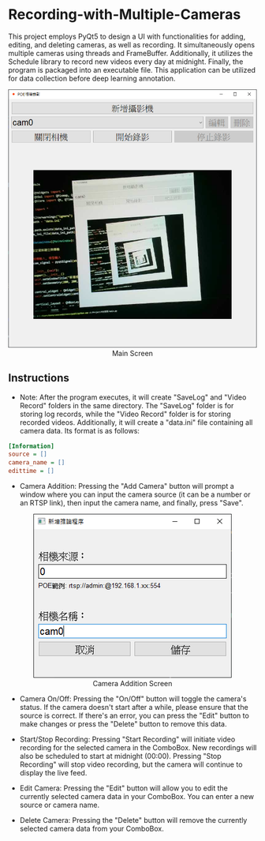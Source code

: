 # Recording-with-Multiple-Cameras
This project employs PyQt5 to design a UI with functionalities for adding, editing, and deleting cameras, as well as recording. It simultaneously opens multiple cameras using threads and FrameBuffer. Additionally, it utilizes the Schedule library to record new videos every day at midnight. Finally, the program is packaged into an executable file. This application can be utilized for data collection before deep learning annotation.

<div align="center">
    <img src="https://github.com/KennyChen880127/Recording-with-Multiple-Cameras/blob/master/result/image1.png" alt="mainScreen"><br>
    Main Screen
</div>


## Instructions

* Note: After the program executes, it will create "SaveLog" and "Video Record" folders in the same directory. The "SaveLog" folder is for storing log records, while the "Video Record" folder is for storing recorded videos. Additionally, it will create a "data.ini" file containing all camera data. Its format is as follows:
  
```ini
[Information]
source = []
camera_name = []
edittime = []
```

* Camera Addition: Pressing the "Add Camera" button will prompt a window where you can input the camera source (it can be a number or an RTSP link), then input the camera name, and finally, press "Save".

<div align="center">
    <img src="https://github.com/KennyChen880127/Recording-with-Multiple-Cameras/blob/master/result/image2.png" alt="mainScreen"><br>
    Camera Addition Screen
</div>

* Camera On/Off: Pressing the "On/Off" button will toggle the camera's status. If the camera doesn't start after a while, please ensure that the source is correct. If there's an error, you can press the "Edit" button to make changes or press the "Delete" button to remove this data.

* Start/Stop Recording: Pressing "Start Recording" will initiate video recording for the selected camera in the ComboBox. New recordings will also be scheduled to start at midnight (00:00). Pressing "Stop Recording" will stop video recording, but the camera will continue to display the live feed.

* Edit Camera: Pressing the "Edit" button will allow you to edit the currently selected camera data in your ComboBox. You can enter a new source or camera name.

* Delete Camera: Pressing the "Delete" button will remove the currently selected camera data from your ComboBox.

